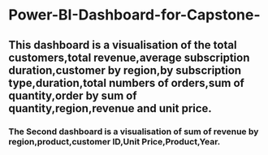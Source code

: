 # Power-BI-Dashboard-for-Capstone-

## This dashboard is a visualisation of the total customers,total revenue,average subscription duration,customer by region,by subscription type,duration,total numbers of orders,sum of quantity,order by sum of quantity,region,revenue and unit price.

### The Second dashboard is a visualisation of sum of revenue by region,product,customer ID,Unit Price,Product,Year.
